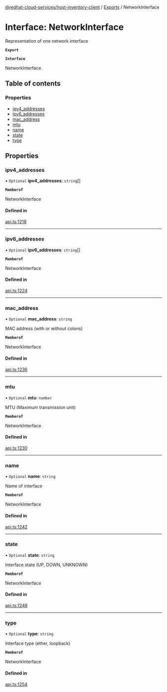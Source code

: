 [@redhat-cloud-services/host-inventory-client](../README.md) / [Exports](../modules.md) / NetworkInterface

# Interface: NetworkInterface

Representation of one network interface

**`Export`**

**`Interface`**

NetworkInterface

## Table of contents

### Properties

- [ipv4\_addresses](NetworkInterface.md#ipv4_addresses)
- [ipv6\_addresses](NetworkInterface.md#ipv6_addresses)
- [mac\_address](NetworkInterface.md#mac_address)
- [mtu](NetworkInterface.md#mtu)
- [name](NetworkInterface.md#name)
- [state](NetworkInterface.md#state)
- [type](NetworkInterface.md#type)

## Properties

### ipv4\_addresses

• `Optional` **ipv4\_addresses**: `string`[]

**`Memberof`**

NetworkInterface

#### Defined in

[api.ts:1218](https://github.com/RedHatInsights/javascript-clients/blob/master/packages/host-inventory/api.ts#L1218)

___

### ipv6\_addresses

• `Optional` **ipv6\_addresses**: `string`[]

**`Memberof`**

NetworkInterface

#### Defined in

[api.ts:1224](https://github.com/RedHatInsights/javascript-clients/blob/master/packages/host-inventory/api.ts#L1224)

___

### mac\_address

• `Optional` **mac\_address**: `string`

MAC address (with or without colons)

**`Memberof`**

NetworkInterface

#### Defined in

[api.ts:1236](https://github.com/RedHatInsights/javascript-clients/blob/master/packages/host-inventory/api.ts#L1236)

___

### mtu

• `Optional` **mtu**: `number`

MTU (Maximum transmission unit)

**`Memberof`**

NetworkInterface

#### Defined in

[api.ts:1230](https://github.com/RedHatInsights/javascript-clients/blob/master/packages/host-inventory/api.ts#L1230)

___

### name

• `Optional` **name**: `string`

Name of interface

**`Memberof`**

NetworkInterface

#### Defined in

[api.ts:1242](https://github.com/RedHatInsights/javascript-clients/blob/master/packages/host-inventory/api.ts#L1242)

___

### state

• `Optional` **state**: `string`

Interface state (UP, DOWN, UNKNOWN)

**`Memberof`**

NetworkInterface

#### Defined in

[api.ts:1248](https://github.com/RedHatInsights/javascript-clients/blob/master/packages/host-inventory/api.ts#L1248)

___

### type

• `Optional` **type**: `string`

Interface type (ether, loopback)

**`Memberof`**

NetworkInterface

#### Defined in

[api.ts:1254](https://github.com/RedHatInsights/javascript-clients/blob/master/packages/host-inventory/api.ts#L1254)
